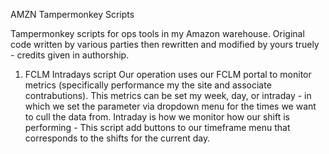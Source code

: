 AMZN Tampermonkey Scripts

Tampermonkey scripts for ops tools in my Amazon warehouse. Original code written by various parties then rewritten and modified by yours truely - credits given in authorship.

1) FCLM Intradays script
     Our operation uses our FCLM portal to monitor metrics (specifically performance my the site and associate contrabutions). This metrics can be set my week, day, or intraday - in which we set the parameter via dropdown menu for the times we want to cull the data from.
     Intraday is how we monitor how our shift is performing - This script add buttons to our timeframe menu that corresponds to the shifts for the current day. 
